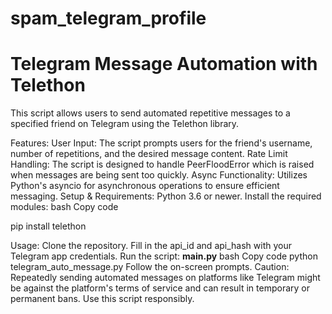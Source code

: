 # spam_telegram_profile

# Telegram Message Automation with Telethon

This script allows users to send automated repetitive messages to a specified friend on Telegram using the Telethon library.

Features:
User Input: The script prompts users for the friend's username, number of repetitions, and the desired message content.
Rate Limit Handling: The script is designed to handle PeerFloodError which is raised when messages are being sent too quickly.
Async Functionality: Utilizes Python's asyncio for asynchronous operations to ensure efficient messaging.
Setup & Requirements:
Python 3.6 or newer.
Install the required modules:
bash
Copy code

pip install telethon

Usage:
Clone the repository.
Fill in the api_id and api_hash with your Telegram app credentials.
Run the script: __main.py__
bash
Copy code
python telegram_auto_message.py
Follow the on-screen prompts.
Caution:
Repeatedly sending automated messages on platforms like Telegram might be against the platform's terms of service and can result in temporary or permanent bans. Use this script responsibly.
